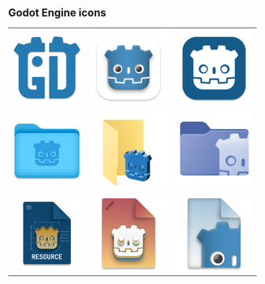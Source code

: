 ## Godot Engine icons

<table>
<tr>
  <td><img src="/app/png/app_gd.png" width="160"/></td>
  <td><img src="/app/png/app_full_withback.png" width="200"/></td>
  <td><img src="/app/png/app_flat_withback_1.png" width="200"/></td>
</tr>
<tr>
  <td><img src="/folder/macos/png/folder.png" width="180"/></td>
  <td><img src="/folder/windows 10/png/folder_windows10_1.png" width="180"/></td>
  <td><img src="/folder/windows 11/png/folder_windows11_2.png" width="200"/></td>
</tr>
<tr>
  <td><img src="/files/with title/png/Resource.png" width="180"/></td>
  <td><img src="/files/no title/png/Shader.png" width="180"/></td>
  <td><img src="/files/small/png/Project.png" width="180"/></td>
</tr>
</table>